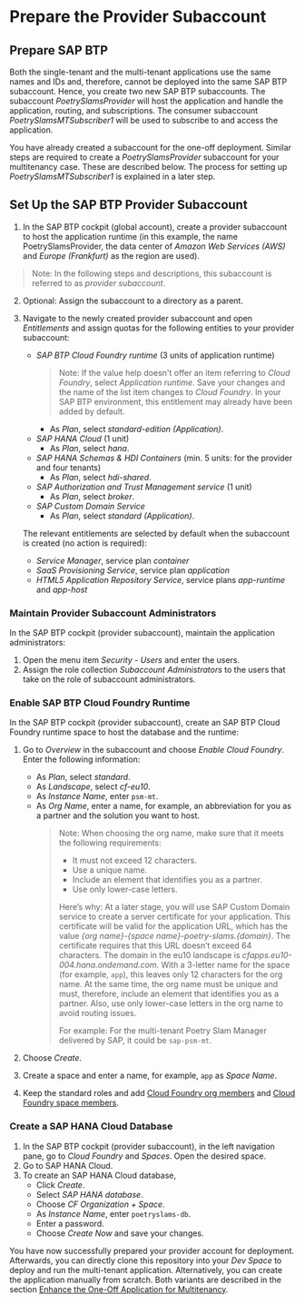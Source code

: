 # Prepare the Provider Subaccount 
## Prepare SAP BTP

Both the single-tenant and the multi-tenant applications use the same names and IDs and, therefore, cannot be deployed into the same SAP BTP subaccount. Hence, you create two new SAP BTP subaccounts. The subaccount *PoetrySlamsProvider* will host the application and handle the application, routing, and subscriptions. The consumer subaccount *PoetrySlamsMTSubscriber1* will be used to subscribe to and access the application. 

You have already created a subaccount for the one-off deployment. Similar steps are required to create a *PoetrySlamsProvider* subaccount for your multitenancy case. These are described below. The process for setting up *PoetrySlamsMTSubscriber1* is explained in a later step. 

## Set Up the SAP BTP Provider Subaccount

1. In the SAP BTP cockpit (global account), create a provider subaccount to host the application runtime (in this example, the name PoetrySlamsProvider, the data center of *Amazon Web Services (AWS)* and *Europe (Frankfurt)* as the region are used).

> Note: In the following steps and descriptions, this subaccount is referred to as *provider subaccount*.

2. Optional: Assign the subaccount to a directory as a parent.

3. Navigate to the newly created provider subaccount and open *Entitlements* and assign quotas for the following entities to your provider subaccount: 

	- *SAP BTP Cloud Foundry runtime* (3 units of application runtime)
    	> Note: If the value help doesn't offer an item referring to *Cloud Foundry*, select *Application runtime*. Save your changes and the name of the list item changes to *Cloud Foundry*. In your SAP BTP environment, this entitlement may already have been added by default.
		- As *Plan*, select *standard-edition (Application)*.
	- *SAP HANA Cloud* (1 unit)
		- As *Plan*, select *hana*.
	- *SAP HANA Schemas & HDI Containers* (min. 5 units: for the provider and four tenants)
		- As *Plan*, select *hdi-shared*.
	- *SAP Authorization and Trust Management service* (1 unit)
		- As *Plan*, select *broker*.
	- *SAP Custom Domain Service*
		- As *Plan*, select *standard (Application)*.

	The relevant entitlements are selected by default when the subaccount is created (no action is required):

	- *Service Manager*, service plan *container*
	- *SaaS Provisioning Service*, service plan *application*
	- *HTML5 Application Repository Service*, service plans *app-runtime* and *app-host*

### Maintain Provider Subaccount Administrators

In the SAP BTP cockpit (provider subaccount), maintain the application administrators:

1. Open the menu item *Security - Users* and enter the users. 
2. Assign the role collection *Subaccount Administrators* to the users that take on the role of subaccount administrators. 

### Enable SAP BTP Cloud Foundry Runtime

In the SAP BTP cockpit (provider subaccount), create an SAP BTP Cloud Foundry runtime space to host the database and the runtime:

1. Go to *Overview* in the subaccount and choose *Enable Cloud Foundry*. Enter the following information:
    - As *Plan*, select *standard*.
	- As *Landscape*, select *cf-eu10*. 
	- As *Instance Name*, enter `psm-mt`.
    - As *Org Name*, enter a name, for example, an abbreviation for you as a partner and the solution you want to host.
	  > Note: When choosing the org name, make sure that it meets the following requirements: 
	  > - It must not exceed 12 characters.
	  > - Use a unique name.
	  > - Include an element that identifies you as a partner.
	  > - Use only lower-case letters. 
	  >
	  > Here’s why: At a later stage, you will use SAP Custom Domain service to create a server certificate for your application. This certificate will be valid for the application URL, which has the value *{org name}-{space name}-poetry-slams.{domain}*. The certificate requires that this URL doesn’t exceed 64 characters. The domain in the eu10 landscape is *cfapps.eu10-004.hana.ondemand.com*. With a 3-letter name for the space (for example, `app`), this leaves only 12 characters for the org name. At the same time, the org name must be unique and must, therefore, include an element that identifies you as a partner. Also, use only lower-case letters in the org name to avoid routing issues.
	  >
	  > For example: For the multi-tenant Poetry Slam Manager delivered by SAP, it could be `sap-psm-mt`.

2. Choose *Create*. 

3. Create a space and enter a name, for example, `app` as *Space Name*.

4. Keep the standard roles and add [Cloud Foundry org members](https://help.sap.com/docs/btp/sap-business-technology-platform/add-org-members-using-cockpit) and [Cloud Foundry space members](https://help.sap.com/docs/btp/sap-business-technology-platform/add-space-members-using-cockpit).

### Create a SAP HANA Cloud Database

1. In the SAP BTP cockpit (provider subaccount), in the left navigation pane, go to *Cloud Foundry* and *Spaces*. Open the desired space.
2. Go to SAP HANA Cloud.
3. To create an SAP HANA Cloud database, 
	- Click *Create*.
	- Select *SAP HANA database*.
	- Choose *CF Organization + Space*.
	- As *Instance Name*, enter `poetryslams-db`.
	- Enter a password.
	- Choose *Create Now* and save your changes.

You have now successfully prepared your provider account for deployment. Afterwards, you can directly clone this repository into your *Dev Space* to deploy and run the multi-tenant application. Alternatively, you can create the application manually from scratch. Both variants are described in the section [Enhance the One-Off Application for Multitenancy](./23-Multi-Tenancy-Develop-Sample-Application.md).
